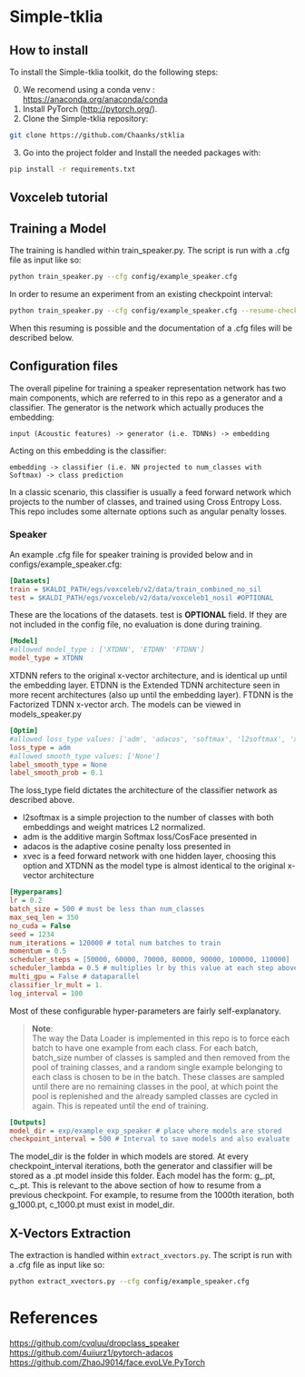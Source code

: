 # Simple-tklia


## How to install
To install the Simple-tklia toolkit, do the following steps:

0. We recomend using a conda venv : https://anaconda.org/anaconda/conda
1. Install PyTorch (http://pytorch.org/).
2. Clone the Simple-tklia repository:
```sh
git clone https://github.com/Chaanks/stklia
```
3.  Go into the project folder and Install the needed packages with:
```sh
pip install -r requirements.txt
```

## Voxceleb tutorial

## Training a Model
The training is handled within train_speaker.py. The script is run with a .cfg file as input like so:

```sh
python train_speaker.py --cfg config/example_speaker.cfg
```

In order to resume an experiment from an existing checkpoint interval:

```sh
python train_speaker.py --cfg config/example_speaker.cfg --resume-checkpoint 50000
```

When this resuming is possible and the documentation of a .cfg files will be described below.


## Configuration files

The overall pipeline for training a speaker representation network has two main components, which are referred to in this repo as a generator and a classifier. The generator is the network which actually produces the embedding:

`input (Acoustic features) -> generator (i.e. TDNNs) -> embedding`  

Acting on this embedding is the classifier:

`embedding -> classifier (i.e. NN projected to num_classes with Softmax) -> class prediction`

In a classic scenario, this classifier is usually a feed forward network which projects to the number of classes, and trained using Cross Entropy Loss. This repo includes some alternate options such as angular penalty losses.

### Speaker
An example .cfg file for speaker training is provided below and in configs/example_speaker.cfg:

```ini
[Datasets]
train = $KALDI_PATH/egs/voxceleb/v2/data/train_combined_no_sil
test = $KALDI_PATH/egs/voxceleb/v2/data/voxceleb1_nosil #OPTIONAL
```

These are the locations of the datasets. test is **OPTIONAL** field. If they are not included in the config file, no evaluation is done during training.

```ini
[Model]
#allowed model_type : ['XTDNN', 'ETDNN' 'FTDNN']
model_type = XTDNN
```

XTDNN refers to the original x-vector architecture, and is identical up until the embedding layer. ETDNN is the Extended TDNN architecture seen in more recent architectures (also up until the embedding layer). FTDNN is the Factorized TDNN x-vector arch. The models can be viewed in models_speaker.py

```ini
[Optim]
#allowed loss_type values: ['adm', 'adacos', 'softmax', 'l2softmax', 'xvec', 'arcface', 'sphereface']
loss_type = adm
#allowed smooth_type values: ['None']
label_smooth_type = None
label_smooth_prob = 0.1
```

The loss_type field dictates the architecture of the classifier network as described above.  

* l2softmax is a simple projection to the number of classes with both embeddings and weight matrices L2 normalized.
* adm is the additive margin Softmax loss/CosFace presented in
* adacos is the adaptive cosine penalty loss presented in
* xvec is a feed forward network with one hidden layer, choosing this option and XTDNN as the model type is almost identical to the original x-vector architecture  

```ini
[Hyperparams]
lr = 0.2
batch_size = 500 # must be less than num_classes
max_seq_len = 350
no_cuda = False
seed = 1234
num_iterations = 120000 # total num batches to train
momentum = 0.5
scheduler_steps = [50000, 60000, 70000, 80000, 90000, 100000, 110000]
scheduler_lambda = 0.5 # multiplies lr by this value at each step above
multi_gpu = False # dataparallel
classifier_lr_mult = 1.
log_interval = 100
```

Most of these configurable hyper-parameters are fairly self-explanatory.

>**Note**:   
>The way the Data Loader is implemented in this repo is to force each batch to have one example from each class. For each batch, batch_size number of classes is sampled and then removed from the pool of training classes, and a random single example belonging to each class is chosen to be in the batch. These classes are sampled until there are no remaining classes in the pool, at which point the pool is replenished and the already sampled classes are cycled in again. This is repeated until the end of training.

```ini
[Outputs]
model_dir = exp/example_exp_speaker # place where models are stored
checkpoint_interval = 500 # Interval to save models and also evaluate
```

The model_dir is the folder in which models are stored. At every checkpoint_interval iterations, both the generator and classifier will be stored as a .pt model inside this folder. Each model has the form: g_<iterations>.pt, c_<iterations>.pt. This is relevant to the above section of how to resume from a previous checkpoint. For example, to resume from the 1000th iteration, both g_1000.pt, c_1000.pt must exist in model_dir.

## X-Vectors Extraction

The extraction is handled within `extract_xvectors.py`. The script is run with a .cfg file as input like so:

```sh
python extract_xvectors.py --cfg config/example_speaker.cfg
```



# References
https://github.com/cvqluu/dropclass_speaker  
https://github.com/4uiiurz1/pytorch-adacos  
https://github.com/ZhaoJ9014/face.evoLVe.PyTorch  
